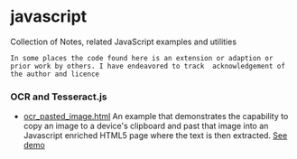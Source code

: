 # javascript
Collection of Notes, related JavaScript examples and utilities

`In some places the code found here is an extension or adaption or prior work by others. I have endeavored to track 
acknowledgement of the author and licence`

### OCR and Tesseract.js
-  [ocr_pasted_image.html](tesseract_js/ocr_pasted_image.html]) An example that demonstrates the capability to copy an image to a device's clipboard and past that image into an
Javascript enriched HTML5 page where the text is then extracted. [See demo](http://htmlpreview.github.io/?https://github.com/robertbetts/javascript/blob/main/tesseract_js/ocr_pasted_image.html)
 
  
